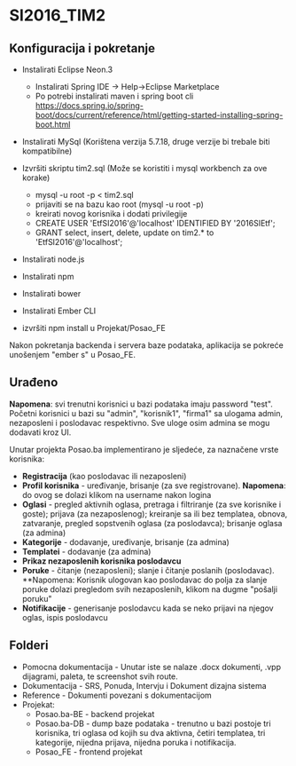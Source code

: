 # SI2016_TIM2


## Konfiguracija i pokretanje

* Instalirati Eclipse Neon.3
    *   Instalirati Spring IDE -> Help->Eclipse Marketplace
    *   Po potrebi instalirati maven i spring boot cli https://docs.spring.io/spring-boot/docs/current/reference/html/getting-started-installing-spring-boot.html
    
*   Instalirati MySql (Korištena verzija 5.7.18, druge verzije bi trebale biti kompatibilne)

*   Izvršiti skriptu tim2.sql (Može se koristiti i mysql workbench za ove korake)
    * mysql -u root -p < tim2.sql
    * prijaviti se na bazu kao root (mysql -u root -p)
    * kreirati novog korisnika i dodati privilegije
    * CREATE USER 'EtfSI2016'@'localhost' IDENTIFIED BY '2016SIEtf';
    * GRANT select, insert, delete, update on tim2.* to 'EtfSI2016'@'localhost';
    
* Instalirati node.js

* Instalirati npm

* Instalirati bower

* Instalirati Ember CLI

* izvršiti npm install u Projekat/Posao_FE

Nakon pokretanja backenda i servera baze podataka, aplikacija se pokreće unošenjem "ember s" u Posao_FE. 

## Urađeno

__Napomena__: svi trenutni korisnici u bazi podataka imaju password "test". Početni korisnici u bazi su "admin", "korisnik1", "firma1" sa ulogama admin, nezaposleni i poslodavac respektivno. Sve uloge osim admina se mogu dodavati kroz UI.

Unutar projekta Posao.ba implementirano je sljedeće, za naznačene vrste korisnika:
   * **Registracija** (kao poslodavac ili nezaposleni)
   * **Profil korisnika** - uređivanje, brisanje (za sve registrovane). **Napomena**: do ovog se dolazi klikom na username nakon logina
   * **Oglasi** - pregled aktivnih oglasa, pretraga i filtriranje (za sve korisnike i goste); prijava (za nezaposlenog); kreiranje sa ili bez templatea, obnova, zatvaranje, pregled sopstvenih oglasa (za poslodavca); brisanje oglasa (za admina)
   * **Kategorije** - dodavanje, uređivanje, brisanje (za admina)
   * **Templatei** - dodavanje (za admina)
   * **Prikaz nezaposlenih korisnika poslodavcu**
   * **Poruke** - čitanje (nezaposleni); slanje i čitanje poslanih (poslodavac). **Napomena: Korisnik ulogovan kao poslodavac do polja za slanje poruke dolazi pregledom svih nezaposlenih, klikom na dugme "pošalji poruku"
   * **Notifikacije** - generisanje poslodavcu kada se neko prijavi na njegov oglas, ispis poslodavcu
   
   
## Folderi


* Pomocna dokumentacija - Unutar iste se nalaze .docx dokumenti, .vpp dijagrami, paleta, te screenshot svih route.
* Dokumentacija - SRS, Ponuda, Intervju i Dokument dizajna sistema
* Reference - Dokumenti povezani s dokumentacijom
* Projekat:
   * Posao.ba-BE - backend projekat
   * Posao.ba-DB - dump baze podataka - trenutno u bazi postoje tri korisnika, tri oglasa od kojih su dva aktivna, četiri templatea, tri kategorije, nijedna prijava, nijedna poruka i notifikacija.
   * Posao_FE - frontend projekat
